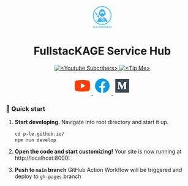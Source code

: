 <p align="center">
  <a href="https://www.youtube.com/c/FullstacKAGE">
    <img alt="Gatsby" src="https://raw.githubusercontent.com/p-le/p-le/main/assets/logo.png" width="60" />
  </a>
</p>

<h1 align="center">
  FullstacKAGE Service Hub
</h1>

<p align="center">
  <a href="https://www.youtube.com/c/FullstacKAGE" target="_blank">
    <img alt="<Youtube Subcribers>" src="https://img.shields.io/youtube/channel/subscribers/UCRWDR9vuoRny63i464-pZrg?logo=youtube&logoColor=red&style=for-the-badge" />
  </a>
  <a href="https://streamelements.com/fullstackage/tip" target="_blank">
    <img alt="<Tip Me>" src="https://img.shields.io/badge/donate-buy%20me%20a%20coffee-yellow?label=Tip&style=for-the-badge&logo=buymeacoffee" />
  </a>
</p>
<p align="center">
  <a href="https://www.youtube.com/c/FullstacKAGE" target="_blank">
    <img alt="FullstacKAGE | Youtube" width="48px" src="https://raw.githubusercontent.com/p-le/p-le/main/assets/youtube.svg" >
  </a>
  <a href="https://www.facebook.com/fullstackage" target="_blank">
    <img alt="FullstacKAGE | Facebook" width="48px" src="https://raw.githubusercontent.com/p-le/p-le/main/assets/facebook.svg" />
  </a>
  <a href="https://fullstackage.medium.com" target="_blank">
    <img alt="FullstacKAGE | Medium" width="48px" src="https://raw.githubusercontent.com/p-le/p-le/main/assets/medium.svg" />
  </a>
</p>

### 🚀 Quick start

1. **Start developing.**
    Navigate into root directory and start it up.
    ```shell
    cd p-le.github.io/
    npm run develop
    ```

2.  **Open the code and start customizing!**
    Your site is now running at http://localhost:8000!

3.  **Push to `main` branch**
    GitHub Action Workflow will be triggered and deploy to `gh-pages` branch
